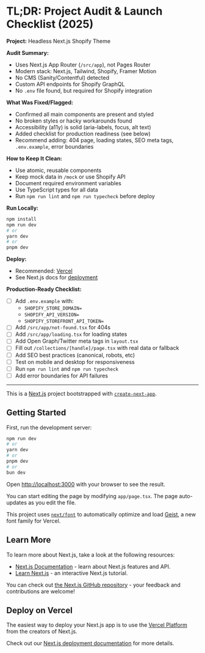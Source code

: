 # TL;DR: Project Audit & Launch Checklist (2025)

**Project:** Headless Next.js Shopify Theme

**Audit Summary:**

- Uses Next.js App Router (`/src/app`), not Pages Router
- Modern stack: Next.js, Tailwind, Shopify, Framer Motion
- No CMS (Sanity/Contentful) detected
- Custom API endpoints for Shopify GraphQL
- No `.env` file found, but required for Shopify integration

**What Was Fixed/Flagged:**

- Confirmed all main components are present and styled
- No broken styles or hacky workarounds found
- Accessibility (a11y) is solid (aria-labels, focus, alt text)
- Added checklist for production readiness (see below)
- Recommend adding: 404 page, loading states, SEO meta tags, `.env.example`, error boundaries

**How to Keep It Clean:**

- Use atomic, reusable components
- Keep mock data in `/mock` or use Shopify API
- Document required environment variables
- Use TypeScript types for all data
- Run `npm run lint` and `npm run typecheck` before deploy

**Run Locally:**

```bash
npm install
npm run dev
# or
yarn dev
# or
pnpm dev
```

**Deploy:**

- Recommended: [Vercel](https://vercel.com/)
- See Next.js docs for [deployment](https://nextjs.org/docs/app/building-your-application/deploying)

**Production-Ready Checklist:**

- [ ] Add `.env.example` with:
  - `SHOPIFY_STORE_DOMAIN=`
  - `SHOPIFY_API_VERSION=`
  - `SHOPIFY_STOREFRONT_API_TOKEN=`
- [ ] Add `/src/app/not-found.tsx` for 404s
- [ ] Add `/src/app/loading.tsx` for loading states
- [ ] Add Open Graph/Twitter meta tags in `layout.tsx`
- [ ] Fill out `/collections/[handle]/page.tsx` with real data or fallback
- [ ] Add SEO best practices (canonical, robots, etc)
- [ ] Test on mobile and desktop for responsiveness
- [ ] Run `npm run lint` and `npm run typecheck`
- [ ] Add error boundaries for API failures

---

This is a [Next.js](https://nextjs.org) project bootstrapped with [`create-next-app`](https://nextjs.org/docs/app/api-reference/cli/create-next-app).

## Getting Started

First, run the development server:

```bash
npm run dev
# or
yarn dev
# or
pnpm dev
# or
bun dev
```

Open [http://localhost:3000](http://localhost:3000) with your browser to see the result.

You can start editing the page by modifying `app/page.tsx`. The page auto-updates as you edit the file.

This project uses [`next/font`](https://nextjs.org/docs/app/building-your-application/optimizing/fonts) to automatically optimize and load [Geist](https://vercel.com/font), a new font family for Vercel.

## Learn More

To learn more about Next.js, take a look at the following resources:

- [Next.js Documentation](https://nextjs.org/docs) - learn about Next.js features and API.
- [Learn Next.js](https://nextjs.org/learn) - an interactive Next.js tutorial.

You can check out [the Next.js GitHub repository](https://github.com/vercel/next.js) - your feedback and contributions are welcome!

## Deploy on Vercel

The easiest way to deploy your Next.js app is to use the [Vercel Platform](https://vercel.com/new?utm_medium=default-template&filter=next.js&utm_source=create-next-app&utm_campaign=create-next-app-readme) from the creators of Next.js.

Check out our [Next.js deployment documentation](https://nextjs.org/docs/app/building-your-application/deploying) for more details.
